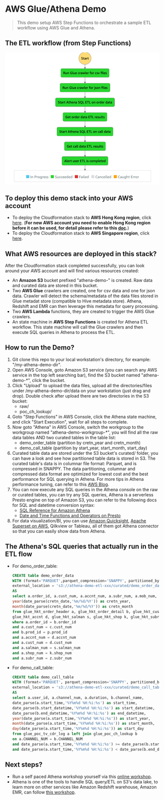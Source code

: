# AWS Glue/Athena Demo
> This demo setup AWS Step Functions to orchestrate a sample ETL workflow using AWS Glue and Athena.

## The ETL workflow (from Step Functions)

![](https://raw.githubusercontent.com/peteragility/athena-etl-demo/master/diagram/athena-step-functions.png)

## To deploy this demo stack into your AWS account
- To deploy the Cloudformation stack to **AWS Hong Kong region**, click [here](https://console.aws.amazon.com/cloudformation/home?region=ap-east-1#/stacks/new?stackName=athena-etl-demo-stack&templateURL=https://hkt-aws-quick-start.s3.ap-east-1.amazonaws.com/athena-etl-demo/athena-ctas-flow.yaml). (**For new AWS account you need to enable Hong Kong region before it can be used, for detail please refer to this [doc](https://docs.aws.amazon.com/general/latest/gr/rande-manage.html#rande-manage-enable).**)
- To deploy the Cloudformation stack to **AWS Singapore region**, click [here](https://console.aws.amazon.com/cloudformation/home?region=ap-southeast-1#/stacks/new?stackName=athena-etl-demo-stack&templateURL=https://hkt-aws-quick-start.s3.ap-east-1.amazonaws.com/athena-etl-demo/athena-ctas-flow.yaml).

## What AWS resources are deployed in this stack?
After the Cloudformation stack completed successfully, you can look around your AWS account and will find various resources created:
- An **Amazon S3** bucket prefixed "athena-demo-" is created. Raw data and curated data are stored in this bucket.
- Two **AWS Glue** crawlers are created, one for csv data and one for json data. Crawler will detect the schema/metadata of the data files stored in Glue metadat store (compatible to Hive metadata store). Athena, Redshift and EMR can then leverage this metadata for query processing.
- Two **AWS Lambda** functions, they are created to trigger the AWS Glue crawlers.
- An state machine in **AWS Step Functions** is created for Athena ETL workflow. This state machine will call the Glue crawlers and then execute SQL queries in Athena to process the ETL.

## How to run the Demo?
1. Git clone this repo to your local workstation's directory, for example: "/my-athena-demo-dir".
2. Open AWS Console, goto Amazon S3 service (you can search any AWS service in the top left searching bar), find the S3 bucket named "athena-demo-*", click the bucket.
3. Click "Upload" to upload the data files, upload all the directories/files under /my-athena-demo-dir/data on your workstation (just drag and drop). Double check after upload there are two directories in the S3 bucket:
   - raw/
   - poc_ch_lookup/
4. Goto "Step Functions" in AWS Console, click the Athena state machine, and click "Start Execution", wait for all steps to complete.
5. Now goto "Athena" in AWS Console, switch the workgroup to the workgroup named "athena-demo-workgroup-*", you will find all the raw data tables AND two curated tables in the table list:
   - demo_order_table (partition by cretn_year and cretn_month)
   - demo_call_table (partition by start_year, start_month, start_day)
6. Curated table data are stored under the S3 bucket's curated/ folder, you can have a look and see how partitioned table data is stored in S3. The curated table's data is in columnar file format: Parquet, and is compressed in SNAPPY. The data partitioning, columnar and compressed data format are optimized for lowest cost and the best performance for SQL querying in Athena. For more tips in Athena performance tuning, can refer to this [AWS Blog](https://aws.amazon.com/blogs/big-data/top-10-performance-tuning-tips-for-amazon-athena/).
7. You can now execute any SQL queries in the Athena console on the raw or curated tables, you can try any SQL queries, Athena is a serverless Presto engine on top of Amazon S3, you can refer to the following docs for SQL and datetime conversion syntax:
   - [SQL Reference for Amazon Athena](https://docs.aws.amazon.com/athena/latest/ug/ddl-sql-reference.html)
   - [Date and Time Functions and Operators on Presto](https://prestodb.io/docs/current/functions/datetime.html)
8. For data visualization/BI, you can use [Amazon Quicksight](https://aws.amazon.com/quicksight/), [Apache Superset on AWS](https://aws.amazon.com/quickstart/architecture/apache-superset/), Qilkview or Tableau, all of them got Athena connector so that you can easily show data from Athena.

## The Athena's SQL queries that actually run in the ETL flow
- For demo_order_table:
  ```sql
  CREATE table demo_order_data
  WITH (format='PARQUET',parquet_compression='SNAPPY', partitioned_by=array['cretn_year','cretn_month'],
  external_location = 's3://athena-demo-etl-xxx/curated/demo_order_data/')
  AS
  select a.order_id, a.cust_num, a.accnt_num, a.subr_num, a.mob_num, a.order_type_cd, a.order_stat, a.shop_num, a.salman_num, a.cretn_date, a.completion_date, a.serv_req_date, a.cancellation_date, b.order_sub_id, b.order_action, b.prod_id, p.prod_name, p.prod_desc, p.prod_type,p.onetime_fee,p.mthly_fee, c.doc_type_cd, c.acq_date, c.cust_type, d.accnt_cretn_date, d.accnt_expiry_date, d.pay_meth_cd, s.salman_name, s.salman_team, k.shop_name, k.shop_addr, k.sal_chl, z.owner_cust_num, z.acq_date as subr_acq_date, 
  year(date_parse(cretn_date,'%m/%d/%Y')) as cretn_year, 
  month(date_parse(cretn_date,'%m/%d/%Y')) as cretn_month 
  from glue_hkt_order_header a, glue_hkt_order_detail b, glue_hkt_cust c, glue_hkt_prod p, 
  glue_hkt_accnt d, glue_hkt_salman s, glue_hkt_shop k, glue_hkt_subr z 
  where a.order_id = b.order_id 
  and a.cust_num = c.cust_num 
  and b.prod_id = p.prod_id 
  and a.accnt_num = d.accnt_num 
  and a.cust_num = d.cust_num 
  and a.salman_num = s.salman_num 
  and a.shop_num = k.shop_num 
  and a.subr_num = z.subr_num
  ```
- For demo_call_table:
  ```sql
  CREATE table demo_call_table 
  WITH (format='PARQUET', parquet_compression='SNAPPY', partitioned_by=array['start_year','start_month','start_day'] 
  external_location = 's3://athena-demo-etl-xxx/curated/demo_call_table/') 
  AS
  select a.user_id, a.channel_num, a.duration, b.channel_name, 
  date_parse(a.start_time,'%Y%m%d %H:%i:%s') as start_time, 
  date_parse(b.start_datetime,'%Y%m%d %H:%i:%s') as start_datetime, 
  date_parse(b.end_datetime,'%Y%m%d %H:%i:%s') as end_datetime, 
  year(date_parse(a.start_time,'%Y%m%d %H:%i:%s')) as start_year, 
  month(date_parse(a.start_time,'%Y%m%d %H:%i:%s')) as start_month, 
  day(date_parse(a.start_time,'%Y%m%d %H:%i:%s')) as start_day
  from glue_poc_tv_cdr_log a left join glue_poc_ch_lookup b 
  on a.CHANNEL_NUM = b.CHANNEL_NUM
  and date_parse(a.start_time,'%Y%m%d %H:%i:%s') >= date_parse(b.start_datetime,'%Y%m%d %H:%i:%s')
  and date_parse(a.start_time,'%Y%m%d %H:%i:%s') < date_parse(b.end_datetime,'%Y%m%d %H:%i:%s')
  ```

## Next steps?
- Run a self paced Athena workshop yourself via this [online workshop](https://athena-in-action.workshop.aws/20-howtostart/201-self-paced.html).
- Athena is one of the tools to handle SQL query/ETL on S3's data lake, to learn more on other services like Amazon Redshift warehouse, Amazon EMR, can follow [this workshop](https://intro-to-analytics-on-aws.workshop.aws/en/lab-guide/ingest.html).